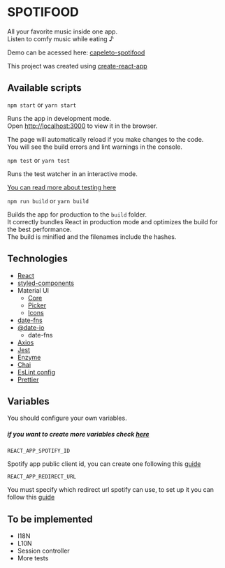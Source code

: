 # SPOTIFOOD

All your favorite music inside one app.<br>
Listen to comfy music while eating ♪

Demo can be acessed here: [capeleto-spotifood](https://capeleto-spotifood.netlify.app)

This project was created using [create-react-app](https://github.com/facebook/create-react-app)

## Available scripts

`npm start` or `yarn start`

Runs the app in development mode.<br>
Open [http://localhost:3000](http://localhost:3000) to view it in the browser.

The page will automatically reload if you make changes to the code.<br>
You will see the build errors and lint warnings in the console.

`npm test` or `yarn test`

Runs the test watcher in an interactive mode.<br>

[You can read more about testing here](https://facebook.github.io/create-react-app/docs/running-tests)

`npm run build` or `yarn build`

Builds the app for production to the `build` folder.<br>
It correctly bundles React in production mode and optimizes the build for the best performance.<br>
The build is minified and the filenames include the hashes.<br>

## Technologies

- [React](https://reactjs.org/)
- [styled-components](https://styled-components.com/)
- Material UI
  - [Core](https://material-ui.com/)
  - [Picker](https://material-ui-pickers.dev/)
  - [Icons](https://material-ui.com/components/icons/#icons)
- [date-fns](https://date-fns.org/)
- [@date-io](https://github.com/dmtrKovalenko/date-io)
  - date-fns
- [Axios](https://github.com/axios/axios)
- [Jest](https://jestjs.io/)
- [Enzyme](https://enzymejs.github.io/enzyme/)
- [Chai](https://www.chaijs.com/)
- [EsLint config](https://www.npmjs.com/package/eslint-config-airbnb)
- [Prettier](https://prettier.io/)

## Variables

You should configure your own variables.

##### if you want to create more variables check [here](https://create-react-app.dev/docs/adding-custom-environment-variables/)

`REACT_APP_SPOTIFY_ID`

Spotify app public client id, you can create one following this [guide](https://developer.spotify.com/documentation/general/guides/app-settings/#register-your-app)

`REACT_APP_REDIRECT_URL`

You must specify which redirect url spotify can use, to set up it you can follow this [guide](https://developer.spotify.com/documentation/general/guides/app-settings/#register-your-app)

## To be implemented

- I18N
- L10N
- Session controller
- More tests
